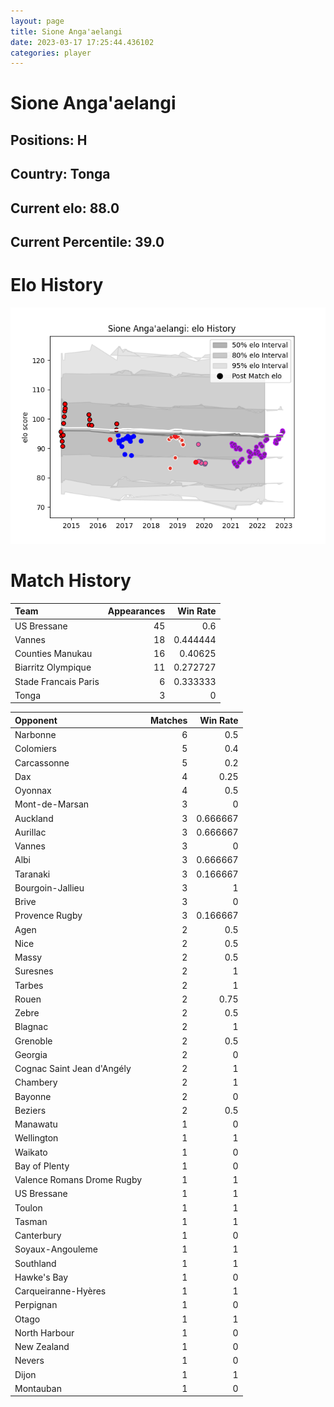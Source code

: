 ```yaml
---  
layout: page  
title: Sione Anga'aelangi  
date: 2023-03-17 17:25:44.436102  
categories: player  
---
```

# Sione Anga'aelangi

## Positions: H

## Country: Tonga

## Current elo: 88.0

## Current Percentile: 39.0

# Elo History


![elo history](history_SioneAnga'aelangi.png)
# Match History


| Team                 |   Appearances |   Win Rate |
|:---------------------|--------------:|-----------:|
| US Bressane          |            45 |   0.6      |
| Vannes               |            18 |   0.444444 |
| Counties Manukau     |            16 |   0.40625  |
| Biarritz Olympique   |            11 |   0.272727 |
| Stade Francais Paris |             6 |   0.333333 |
| Tonga                |             3 |   0        |

| Opponent                   |   Matches |   Win Rate |
|:---------------------------|----------:|-----------:|
| Narbonne                   |         6 |   0.5      |
| Colomiers                  |         5 |   0.4      |
| Carcassonne                |         5 |   0.2      |
| Dax                        |         4 |   0.25     |
| Oyonnax                    |         4 |   0.5      |
| Mont-de-Marsan             |         3 |   0        |
| Auckland                   |         3 |   0.666667 |
| Aurillac                   |         3 |   0.666667 |
| Vannes                     |         3 |   0        |
| Albi                       |         3 |   0.666667 |
| Taranaki                   |         3 |   0.166667 |
| Bourgoin-Jallieu           |         3 |   1        |
| Brive                      |         3 |   0        |
| Provence Rugby             |         3 |   0.166667 |
| Agen                       |         2 |   0.5      |
| Nice                       |         2 |   0.5      |
| Massy                      |         2 |   0.5      |
| Suresnes                   |         2 |   1        |
| Tarbes                     |         2 |   1        |
| Rouen                      |         2 |   0.75     |
| Zebre                      |         2 |   0.5      |
| Blagnac                    |         2 |   1        |
| Grenoble                   |         2 |   0.5      |
| Georgia                    |         2 |   0        |
| Cognac Saint Jean d'Angély |         2 |   1        |
| Chambery                   |         2 |   1        |
| Bayonne                    |         2 |   0        |
| Beziers                    |         2 |   0.5      |
| Manawatu                   |         1 |   0        |
| Wellington                 |         1 |   1        |
| Waikato                    |         1 |   0        |
| Bay of Plenty              |         1 |   0        |
| Valence Romans Drome Rugby |         1 |   1        |
| US Bressane                |         1 |   1        |
| Toulon                     |         1 |   1        |
| Tasman                     |         1 |   1        |
| Canterbury                 |         1 |   0        |
| Soyaux-Angouleme           |         1 |   1        |
| Southland                  |         1 |   1        |
| Hawke's Bay                |         1 |   0        |
| Carqueiranne-Hyères        |         1 |   1        |
| Perpignan                  |         1 |   0        |
| Otago                      |         1 |   1        |
| North Harbour              |         1 |   0        |
| New Zealand                |         1 |   0        |
| Nevers                     |         1 |   0        |
| Dijon                      |         1 |   1        |
| Montauban                  |         1 |   0        |